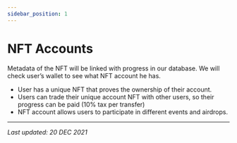 ```yaml
---
sidebar_position: 1
---
```


# NFT Accounts

Metadata of the NFT will be linked with progress in our database. We will check user’s wallet to see what NFT account he has.

- User has a unique NFT that proves the ownership of their account.
- Users can trade their unique account NFT with other users, so their progress can be paid (10% tax per transfer)
- NFT account allows users to participate in different events and airdrops.

---

*Last updated: 20 DEC 2021*